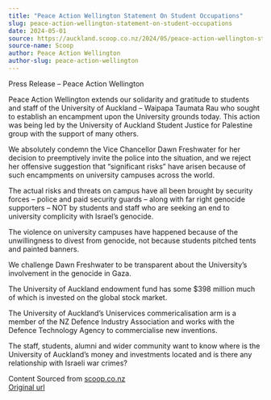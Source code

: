 ```yaml
---
title: "Peace Action Wellington Statement On Student Occupations"
slug: peace-action-wellington-statement-on-student-occupations
date: 2024-05-01
source: https://auckland.scoop.co.nz/2024/05/peace-action-wellington-statement-on-student-occupations/
source-name: Scoop
author: Peace Action Wellington
author-slug: peace-action-wellington
---
```

<p>Press Release – Peace Action Wellington</p>
<p>Peace Action Wellington extends our solidarity and gratitude to students and staff of the University of Auckland – Waipapa Taumata Rau who sought to establish an encampment upon the University grounds today. This action was being led by the University of Auckland Student Justice for Palestine group with the support of many others.</p>
<p><span id="more-131173"></span>
</p><p>
We absolutely condemn the Vice Chancellor Dawn Freshwater for her decision to preemptively invite the police into the situation, and we reject her offensive suggestion that “significant risks” have arisen because of such encampments on university campuses across the world.</p>
<p>The actual risks and threats on campus have all been brought by security forces – police and paid security guards – along with far right genocide supporters – NOT by students and staff who are seeking an end to university complicity with Israel’s genocide.</p>
<p>The violence on university campuses have happened because of the unwillingness to divest from genocide, not because students pitched tents and painted banners.</p>
<p>We challenge Dawn Freshwater to be transparent about the University’s involvement in the genocide in Gaza.</p>
<p>The University of Auckland endowment fund has some $398 million much of which is invested on the global stock market.</p>
<p>The University of Auckland’s Uniservices commericalisation arm is a member of the NZ Defence Industry Association and works with the Defence Technology Agency to commercialise new inventions.</p>
<p>The staff, students, alumni and wider community want to know where is the University of Auckland’s money and investments located and is there any relationship with Israeli war crimes?</p>
<p>
Content Sourced from <a href="http://www.scoop.co.nz/">scoop.co.nz</a><br>
<a href="http://www.scoop.co.nz/stories/ED202405/S00004.htm">Original url</a></p>